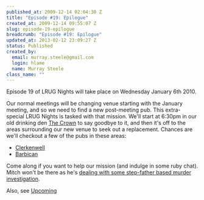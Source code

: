```yaml
--- 
published_at: 2009-12-14 02:04:30 Z
title: "Episode #19: Epilogue"
created_at: 2009-12-14 09:55:07 Z
slug: episode-19-epilogue
breadcrumb: "Episode #19: Epilogue"
updated_at: 2013-02-12 23:09:27 Z
status: Published
created_by: 
  email: murray.steele@gmail.com
  login: hlame
  name: Murray Steele
class_name: ""
---
```


Episode 19 of LRUG Nights will take place on Wednesday January 6th 2010.

Our normal meetings will be changing venue starting with the January meeting, and so we need to find a new post-meeting pub.  This extra-special LRUG Nights is tasked with that mission.  We'll start at 6:30pm in our old drinking den [The Crown](http://www.fancyapint.com/pubs/pub199.php) to say goodbye to it, and then it's off to the areas surrounding our new venue to seek out a replacement.  Chances are we'll checkout a few of the pubs in these areas:

* [Clerkenwell](http://www.fancyapint.com/area/00055.php)
* [Barbican](http://www.fancyapint.com/area/00058.php)

Come along if you want to help our mission (and indulge in some ruby chat). Mitch won't be there as he's [dealing with some step-father based murder investigation](http://www.tv.com/baywatch-nights/epilogue/episode/41759/summary.html?tag=ep_guide;summary).

Also, see [Upcoming](http://upcoming.yahoo.com/event/4904058/)

